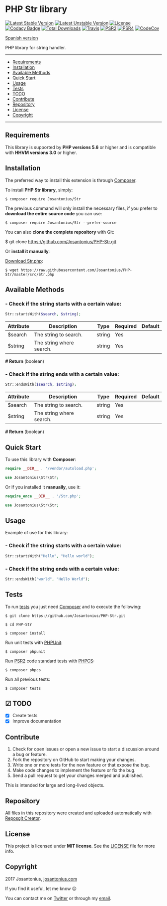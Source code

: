 # PHP Str library

[![Latest Stable Version](https://poser.pugx.org/josantonius/Str/v/stable)](https://packagist.org/packages/josantonius/Str) [![Latest Unstable Version](https://poser.pugx.org/josantonius/Str/v/unstable)](https://packagist.org/packages/josantonius/Str) [![License](https://poser.pugx.org/josantonius/Str/license)](LICENSE) [![Codacy Badge](https://api.codacy.com/project/badge/Grade/76e18fe6d1d74138be3e5bb76daf6127)](https://www.codacy.com/app/Josantonius/PHP-Str?utm_source=github.com&amp;utm_medium=referral&amp;utm_content=Josantonius/PHP-Str&amp;utm_campaign=Badge_Grade) [![Total Downloads](https://poser.pugx.org/josantonius/Str/downloads)](https://packagist.org/packages/josantonius/Str) [![Travis](https://travis-ci.org/Josantonius/PHP-Str.svg)](https://travis-ci.org/Josantonius/PHP-Str) [![PSR2](https://img.shields.io/badge/PSR-2-1abc9c.svg)](http://www.php-fig.org/psr/psr-2/) [![PSR4](https://img.shields.io/badge/PSR-4-9b59b6.svg)](http://www.php-fig.org/psr/psr-4/) [![CodeCov](https://codecov.io/gh/Josantonius/PHP-Str/branch/master/graph/badge.svg)](https://codecov.io/gh/Josantonius/PHP-Str)

[Spanish version](README-ES.md)

PHP library for string handler.

---

- [Requirements](#requirements)
- [Installation](#installation)
- [Available Methods](#available-methods)
- [Quick Start](#quick-start)
- [Usage](#usage)
- [Tests](#tests)
- [TODO](#-todo)
- [Contribute](#contribute)
- [Repository](#repository)
- [License](#license)
- [Copyright](#copyright)

---

## Requirements

This library is supported by **PHP versions 5.6** or higher and is compatible with **HHVM versions 3.0** or higher.

## Installation

The preferred way to install this extension is through [Composer](http://getcomposer.org/download/).

To install **PHP Str library**, simply:

    $ composer require Josantonius/Str

The previous command will only install the necessary files, if you prefer to **download the entire source code** you can use:

    $ composer require Josantonius/Str --prefer-source

You can also **clone the complete repository** with Git:

  $ git clone https://github.com/Josantonius/PHP-Str.git

Or **install it manually**:

[Download Str.php](https://raw.githubusercontent.com/Josantonius/PHP-Str/master/src/Str.php):

    $ wget https://raw.githubusercontent.com/Josantonius/PHP-Str/master/src/Str.php

## Available Methods

### - Check if the string starts with a certain value:

```php
Str::startsWith($search, $string);
```

| Attribute | Description | Type | Required | Default
| --- | --- | --- | --- | --- |
| $search | The string to search. | string | Yes | |
| $string | The string where search. | string | Yes | |

**# Return** (boolean)

### - Check if the string ends with a certain value:

```php
Str::endsWith($search, $string);
```

| Attribute | Description | Type | Required | Default
| --- | --- | --- | --- | --- |
| $search | The string to search. | string | Yes | |
| $string | The string where search. | string | Yes | |

**# Return** (boolean)

## Quick Start

To use this library with **Composer**:

```php
require __DIR__ . '/vendor/autoload.php';

use Josantonius\Str\Str;
```

Or If you installed it **manually**, use it:

```php
require_once __DIR__ . '/Str.php';

use Josantonius\Str\Str;
```

## Usage

Example of use for this library:

### - Check if the string starts with a certain value:

```php
Str::startsWith("Hello", "Hello world");
```

### - Check if the string ends with a certain value:

```php
Str::endsWith("world", "Hello World");
```

## Tests 

To run [tests](tests) you just need [Composer](http://getcomposer.org/download/) and to execute the following:

    $ git clone https://github.com/Josantonius/PHP-Str.git
    
    $ cd PHP-Str

    $ composer install

Run unit tests with [PHPUnit](https://phpunit.de/):

    $ composer phpunit

Run [PSR2](http://www.php-fig.org/psr/psr-2/) code standard tests with [PHPCS](https://github.com/squizlabs/PHP_CodeSniffer):

    $ composer phpcs

Run all previous tests:

    $ composer tests

## ☑ TODO

- [x] Create tests
- [x] Improve documentation

## Contribute

1. Check for open issues or open a new issue to start a discussion around a bug or feature.
1. Fork the repository on GitHub to start making your changes.
1. Write one or more tests for the new feature or that expose the bug.
1. Make code changes to implement the feature or fix the bug.
1. Send a pull request to get your changes merged and published.

This is intended for large and long-lived objects.

## Repository

All files in this repository were created and uploaded automatically with [Reposgit Creator](https://github.com/Josantonius/BASH-Reposgit).

## License

This project is licensed under **MIT license**. See the [LICENSE](LICENSE) file for more info.

## Copyright

2017 Josantonius, [josantonius.com](https://josantonius.com/)

If you find it useful, let me know :wink:

You can contact me on [Twitter](https://twitter.com/Josantonius) or through my [email](mailto:hello@josantonius.com).
